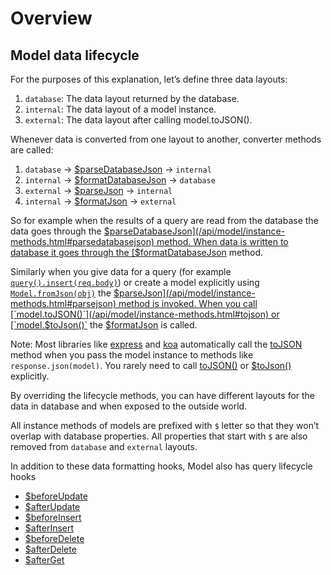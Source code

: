 # Overview

## Model data lifecycle

For the purposes of this explanation, let’s define three data layouts:

1. `database`: The data layout returned by the database.
2. `internal`: The data layout of a model instance.
3. `external`: The data layout after calling model.toJSON().

Whenever data is converted from one layout to another, converter methods are called:

1. `database` -> [$parseDatabaseJson](/api/model/instance-methods.html#parsedatabasejson) -> `internal`
2. `internal` -> [$formatDatabaseJson](/api/model/instance-methods.html#formatdatabasejson) -> `database`
3. `external` -> [$parseJson](/api/model/instance-methods.html#parsejson) -> `internal`
4. `internal` -> [$formatJson](/api/model/instance-methods.html#formatjson) -> `external`

So for example when the results of a query are read from the database the data goes through the [$parseDatabaseJson](/api/model/instance-methods.html#parsedatabasejson) method. When data is written to database it goes through the [$formatDatabaseJson](/api/model/instance-methods.html#formatdatabasejson) method.

Similarly when you give data for a query (for example [`query().insert(req.body)`](/api/query-builder/instance-methods.html#insert)) or create a model explicitly using [`Model.fromJson(obj)`](/api/model/static-methods.html#static-fromjson) the [$parseJson](/api/model/instance-methods.html#parsejson) method is invoked. When you call [`model.toJSON()`](/api/model/instance-methods.html#tojson) or [`model.$toJson()`](/api/model/instance-methods.html#tojson) the [$formatJson](/api/model/instance-methods.html#formatjson) is called.

Note: Most libraries like [express](http://expressjs.com/en/index.html) and [koa](https://koajs.com/) automatically call the [toJSON](/api/model/instance-methods.html#tojson) method when you pass the model instance to methods like `response.json(model)`. You rarely need to call [toJSON()](/api/model/instance-methods.html#tojson) or [$toJson()](/api/model/instance-methods.html#tojson) explicitly.

By overriding the lifecycle methods, you can have different layouts for the data in database and when exposed to the outside world.

All instance methods of models are prefixed with `$` letter so that they won’t overlap with database properties. All properties that start with `$` are also removed from `database` and `external` layouts.

In addition to these data formatting hooks, Model also has query lifecycle hooks

* [$beforeUpdate](/api/model/instance-methods.html#beforeupdate)
* [$afterUpdate](/api/model/instance-methods.html#afterupdate)
* [$beforeInsert](/api/model/instance-methods.html#beforeinsert)
* [$afterInsert](/api/model/instance-methods.html#afterinsert)
* [$beforeDelete](/api/model/instance-methods.html#beforedelete)
* [$afterDelete](/api/model/instance-methods.html#afterdelete)
* [$afterGet](/api/model/instance-methods.html#afterget)
